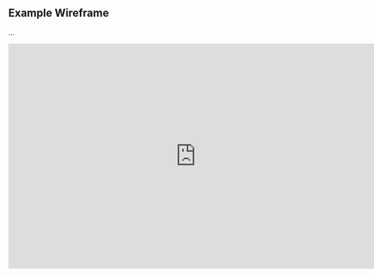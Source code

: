 ## Example Wireframe

...

<iframe src="https://docs.google.com/presentation/d/e/2PACX-1vTEilRuYqHVRFpkOYTd7Zhr65HBZQsuS1KvBhKTVtZ4cBxPNsanuqSFg1lVxdo1_2ZrrIhVtiBbqQz6/embed?start=false&loop=false&delayms=3000" frameborder="0" width="750" height="450" allowfullscreen="true" mozallowfullscreen="true" webkitallowfullscreen="true"></iframe>
